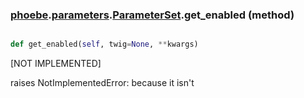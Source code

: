 ### [phoebe](phoebe.md).[parameters](phoebe.parameters.md).[ParameterSet](phoebe.parameters.ParameterSet.md).get_enabled (method)


```py

def get_enabled(self, twig=None, **kwargs)

```



[NOT IMPLEMENTED]

raises NotImplementedError: because it isn't

